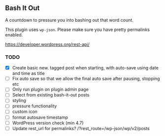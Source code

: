## Bash It Out

A countdown to pressure you into bashing out that word count.

This plugin uses `wp-json`. Please make sure you have pretty permalinks enabled.

https://developer.wordpress.org/rest-api/

### TODO

- [x] Create basic new. tagged post when starting, with auto-save using date and time as title
- [ ] Fix auto save so that we allow the final auto save after pausing, stopping etc
- [ ] Only run plugin on plugin admin page
- [ ] Select from existing bash-it-out posts
- [ ] styling
- [ ] pressure functionality
- [ ] custom icon
- [ ] format autosave timestamp
- [ ] WordPress version check (min 4.7)
- [ ] Update rest_url for permalinks? /?rest_route=/wp-json/wp/v2/posts